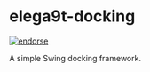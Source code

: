 elega9t-docking
=======

[![endorse](http://api.coderwall.com/yogeshd/endorsecount.png)](http://coderwall.com/yogeshd)

A simple Swing docking framework.
